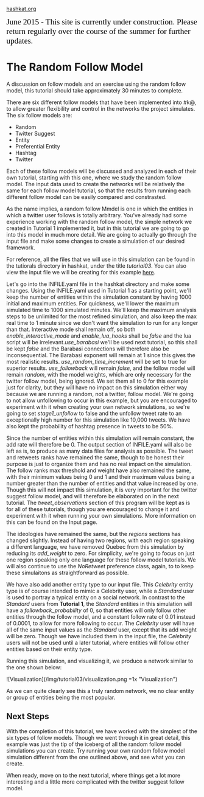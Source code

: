 [hashkat.org](http://hashkat.org)

<span style="color:black; font-family:Georgia; font-size:1.5em;">June 2015 - This site is currently under construction. Please return regularly over the course of the summer for further updates. </span>

# The Random Follow Model

A discussion on follow models and an exercise using the random follow model, this tutorial should take approximately 30 minutes to complete.

There are six different follow models that have been implemented into #k@, to allow greater flexibility and control in the networks the project simulates.
The six follow models are:

* Random
* Twitter Suggest
* Entity
* Preferential Entity
* Hashtag
* Twitter

Each of these follow models will be discussed and analyzed in each of their own tutorial, starting with this one, where we study the random follow model.
The input data used to create the networks will be relatively the same for each follow model tutorial, so that the results from running each different follow model
can be easily compared and constrasted.

As the name implies, a random follow Mmdel is one in which the entities in which a twitter user follows is totally arbitrary.
You've already had some experience working with the random follow model, the simple network we created in Tutorial 1 implemented it,
but in this tutorial we are going to go into this model in much more detail. We are going to actually go through the input file and make some changes
to create a simulation of our desired framework.

For reference, all the files that we will use in this simulation can be found in the tutiorals directory in hashkat, under the title *tutorial03*.
You can also view the input file we will be creating for this example [here](https://github.com/hashkat/hashkat/tree/master/tutorials/tutorial03/INFILE.yaml).

Let's go into the INFILE.yaml file in the hashkat directory and make some changes. Using the INFILE.yaml used in Tutorial 1 as a starting point,
we'll keep the number of entities within the
simulation constant by having 1000 initial and maximum entities. For quickness, we'll lower the maximum simulated time to 1000 simulated minutes.
We'll keep the maximum analysis steps to be unlimited for the most refined simulation, and also keep the max real time to 1 minute since we don't 
want the simulation to run for any longer than that. Interactive mode shall remain off, so both *enable_interactive_mode* and
*enable_lua_hooks* shall be *false* and the lua script will be irrelevant.*use_barabasi* we'll be used next tutorial,
so this shall be kept *false* and the Barabasi connections will therefore also be inconsequential.
The Barabasi exponent will remain at 1 since this gives the most realistic results. *use_random_time_increment* will be set to true
for superior results. *use_followback* will remain *false*, and the follow model will remain *random*, with the model weights,
which are only necessary for the twitter follow model, being ignored. We set them all to 0 for this example just for clarity,
but they will have no impact on this simulation either way because we are running a random, not a twitter, follow model.
We're going to not allow unfollowing to occur in this example,
but you are encouraged to experiment with it when creating your own network simulations, so we're going to set *stage1_unfollow* to false
and the unfollow tweet rate to an exceptionally high number for this simulation like 10,000 tweets.
We have also kept the probability of hashtag presence in tweets to be 50%.

Since the number of entities within this simulation will remain constant, the add rate will therefore be 0. The output section of INFILE.yaml
will also be left as is, to produce as many data files for analysis as possible. The tweet and retweets ranks have remained the same,
though to be honest their purpose is just to organize them and has no real impact on the simulation. The follow ranks max threshold
and weight have also remained the same, with their minimum values being 0 and 1 and their maximum values being a number greater than the number of entities
and that value increased by one. Though this will not impact this simulation, it is very important for the twitter suggest follow model, and will therefore be
elaborated on in the next tutorial. The *tweet_observations*
section of this program will be kept as is for all of these tutorials, though you are encouraged to change it and experiment with it
when running your own simulations. More information on this can be found on the Input page.

The ideologies have remained the same, but the *regions* sections has changed slightly. Instead of having two regions, with each region speaking
a different language, we have removed Quebec from this simulation by reducing its *add_weight* to zero. For simplicity, we're going to focus
on just one region speaking only one language for these follow model tutorials. We will also continue to use the *NoRetweet* preference class,
again, to to keep these simulaitons as straightforward as possible.

We have also add another entity type to our input file. This *Celebrity* entity type is of course intended to mimic a Celebrity user, while a
*Standard* user is used to portray a typical entity on a social network. In contrast to the *Standard* users from **Tutorial 1**, the *Standard* entities in this
simulation will have a *followback_probability* of 0, so that entities will only follow other entities through the follow model,
and a constant follow rate of 0.01 instead of 0.0001, to allow for more following to occur. The *Celebrity* user will have all of the same input values as the
*Standard* user, except that its add weight will be zero. Though we have included them in the input file, the *Celebrity* users will not be used until a later
tutorial, where entities will follow other entities based on their entity type.  

Running this simulation, and visualizing it, we produce a network similar to the one shown below: 

![Visualization](/img/tutorial03/visualization.png =1x  "Visualization")

As we can quite clearly see this a truly random network, we no clear entity or group of entities being the most popular.

## Next Steps

With the completion of this tutorial, we have worked with the simplest of the six types of follow models.
Though we went through it in great detail, this example was just the tip of the iceberg of all the random follow model simulations you can
create. Try running your own random follow model simulation different from the one outlined above, and see what you can create.

When ready, move on to the next tutorial, where things get a lot more interesting and a little more complicated with the
twitter suggest follow model.
